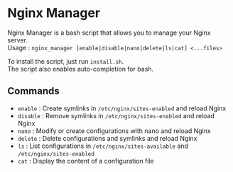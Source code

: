 # Nginx Manager

Nginx Manager is a bash script that allows you to manage your Nginx server.<br>
Usage : `nginx_manager [enable|disable|nano|delete|ls|cat] <...files>`

To install the script, just run `install.sh`.<br>
The script also enables auto-completion for bash.

## Commands

- `enable` : Create symlinks in `/etc/nginx/sites-enabled` and reload Nginx
- `disable` : Remove symlinks in `/etc/nginx/sites-enabled` and reload Nginx
- `nano` : Modify or create configurations with nano and reload Nginx
- `delete` : Delete configurations and symlinks and reload Nginx
- `ls` : List configurations in `/etc/nginx/sites-available` and `/etc/nginx/sites-enabled`
- `cat` : Display the content of a configuration file
